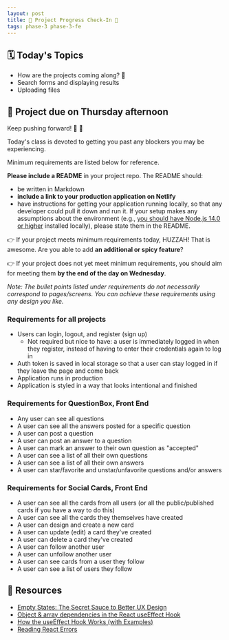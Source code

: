 ```yaml
---
layout: post
title: 🦊 Project Progress Check-In 🦊
tags: phase-3 phase-3-fe
---
```


## 🗓️ Today's Topics

- How are the projects coming along? 👀
- Search forms and displaying results
- Uploading files

## 🎯 Project due on Thursday afternoon

Keep pushing forward! 💪 🚀

Today's class is devoted to getting you past any blockers you may be experiencing.

Minimum requirements are listed below for reference.

**Please include a README** in your project repo. The README should:

- be written in Markdown
- **include a link to your production application on Netlify**
- have instructions for getting your application running locally, so that any developer could pull it down and run it. If your setup makes any assumptions about the environment (e.g., [you should have Node.js 14.0 or higher](https://create-react-app.dev/docs/getting-started/#creating-an-app) installed locally), please state them in the README.

👉 If your project meets minimum requirements today, HUZZAH! That is awesome. Are you able to add **an additional or spicy feature**?

👉 If your project does not yet meet minimum requirements, you should aim for meeting them **by the end of the day on Wednesday**.

_Note: The bullet points listed under requirements do not necessarily correspond to pages/screens. You can achieve these requirements using any design you like._

### Requirements for all projects

- Users can login, logout, and register (sign up)
    - Not required but nice to have: a user is immediately logged in when they register, instead of having to enter their credentials again to log in
- Auth token is saved in local storage so that a user can stay logged in if they leave the page and come back
- Application runs in production
- Application is styled in a way that looks intentional and finished

### Requirements for QuestionBox, Front End

- Any user can see all questions
- A user can see all the answers posted for a specific question
- A user can post a question
- A user can post an answer to a question
- A user can mark an answer to their own question as "accepted"
- A user can see a list of all their own questions
- A user can see a list of all their own answers
- A user can star/favorite and unstar/unfavorite questions and/or answers

### Requirements for Social Cards, Front End

- A user can see all the cards from all users (or all the public/published cards if you have a way to do this)
- A user can see all the cards they themselves have created
- A user can design and create a new card
- A user can update (edit) a card they've created
- A user can delete a card they've created
- A user can follow another user
- A user can unfollow another user
- A user can see cards from a user they follow
- A user can see a list of users they follow

## 🔖 Resources

- [Empty States: The Secret Sauce to Better UX Design](https://blush.design/blog/post/empty-states#:~:text=By%20definition%2C%20an%20empty%20state,to%20no%20content%20on%20them.)
- [Object & array dependencies in the React useEffect Hook](https://www.benmvp.com/blog/object-array-dependencies-react-useEffect-hook/)
- [How the useEffect Hook Works (with Examples)](https://daveceddia.com/useeffect-hook-examples/)
- [Reading React Errors](https://daveceddia.com/fix-react-errors/)
